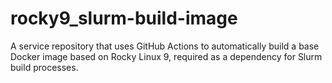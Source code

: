 # rocky9_slurm-build-image
A service repository that uses GitHub Actions to automatically build a base Docker image based on Rocky Linux 9, required as a dependency for Slurm build processes. 
